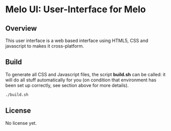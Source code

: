 # Melo UI: User-Interface for Melo

## Overview

This user interface is a web based interface using HTML5, CSS and javascript to
makes it cross-platform.

## Build

To generate all CSS and Javascript files, the script **build.sh** can be called:
it will do all stuff automatically for you (on condition that environment has
been set up correctly, see section above for more details).

```sh
./build.sh
```

## License

No license yet.

